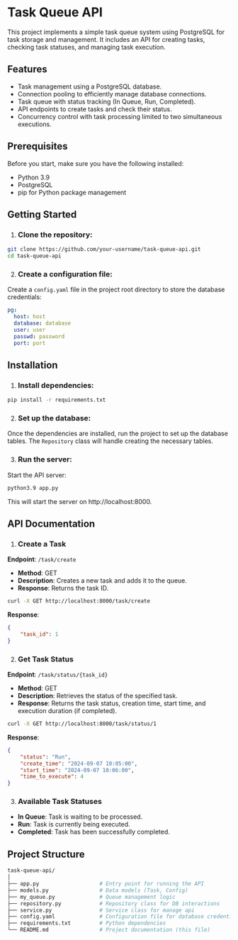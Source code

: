 # Task Queue API
This project implements a simple task queue system using PostgreSQL for task storage and management. It includes an API for creating tasks, checking task statuses, and managing task execution.

## Features
* Task management using a PostgreSQL database.
* Connection pooling to efficiently manage database connections.
* Task queue with status tracking (In Queue, Run, Completed).
* API endpoints to create tasks and check their status.
* Concurrency control with task processing limited to two simultaneous executions.
## Prerequisites
Before you start, make sure you have the following installed:

* Python 3.9
* PostgreSQL
* pip for Python package management
## Getting Started
1. ### Clone the repository:
```bash
git clone https://github.com/your-username/task-queue-api.git
cd task-queue-api
```
2. ### Create a configuration file:
Create a `config.yaml` file in the project root directory to store the database credentials:

```yaml
pg:
  host: host
  database: database
  user: user
  passwd: password
  port: port
```

## Installation
1. ### Install dependencies:
```bash
pip install -r requirements.txt
```
2. ### Set up the database:
Once the dependencies are installed, run the project to set up the database tables. The `Repository` class will handle creating the necessary tables.

3. ### Run the server:

Start the API server:

```bash
python3.9 app.py
```
This will start the server on http://localhost:8000.

## API Documentation
1. ### Create a Task
__Endpoint__: `/task/create`

* __Method__: GET
* __Description__: Creates a new task and adds it to the queue.
* __Response__: Returns the task ID.
```bash
curl -X GET http://localhost:8000/task/create
```
__Response__:

```json
{
    "task_id": 1
}
```
2. ### Get Task Status
__Endpoint__: `/task/status/{task_id}`

* __Method__: GET
* __Description__: Retrieves the status of the specified task.
* __Response__: Returns the task status, creation time, start time, and execution duration (if completed).
```bash
curl -X GET http://localhost:8000/task/status/1
```
__Response__:

```json
{
    "status": "Run",
    "create_time": "2024-09-07 10:05:00",
    "start_time": "2024-09-07 10:06:00",
    "time_to_execute": 4
}
```
3. ### Available Task Statuses
* __In Queue__: Task is waiting to be processed.
* __Run__: Task is currently being executed.
* __Completed__: Task has been successfully completed.
## Project Structure
```bash
task-queue-api/
│
├── app.py                   # Entry point for running the API
├── models.py                # Data models (Task, Config)
├── my_queue.py              # Queue management logic
├── repository.py            # Repository class for DB interactions
├── service.py               # Service class for manage api
├── config.yaml              # Configuration file for database credentials
├── requirements.txt         # Python dependencies
└── README.md                # Project documentation (this file)
```
